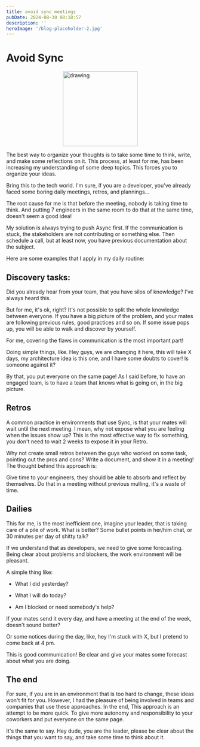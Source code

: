 ```yaml
---
title: avoid sync meetings
pubDate: 2024-08-30 08:18:57
description: ''
heroImage: '/blog-placeholder-2.jpg'
---
```


# Avoid Sync

<div style="display: flex; justify-content: center;">
    <img src="/async.png" alt="drawing" style="width:200px;"/>
</div>


The best way to organize your thoughts is to take some time to think, write, and make some reflections on it. This process, at least for me, has been increasing my understanding of some deep topics. This forces you to organize your ideas.

Bring this to the tech world. I'm sure, if you are a developer, you've already faced some boring daily meetings, retros, and plannings...

The root cause for me is that before the meeting, nobody is taking time to think. And putting 7 engineers in the same room to do that at the same time, doesn't seem a good idea!

My solution is always trying to push Async first. If the communication is stuck, the stakeholders are not contributing or something else. Then schedule a call, but at least now, you have previous documentation about the subject.

Here are some examples that I apply in my daily routine:

## Discovery tasks:

Did you already hear from your team, that you have silos of knowledge? I've always heard this.

But for me, it's ok, right? It's not possible to split the whole knowledge between everyone. If you have a big picture of the problem, and your mates are following previous rules, good practices and so on. If some issue pops up, you will be able to walk and discover by yourself.

For me, covering the flaws in communication is the most important part!

Doing simple things, like. Hey guys, we are changing it here, this will take X days, my architecture idea is this one, and I have some doubts to cover! Is someone against it?

By that, you put everyone on the same page! As I said before, to have an engaged team, is to have a team that knows what is going on, in the big picture.

## Retros

A common practice in environments that use Sync, is that your mates will wait until the next meeting. I mean, why not expose what you are feeling when the issues show up? This is the most effective way to fix something, you don't need to wait 2 weeks to expose it in your Retro.

Why not create small retros between the guys who worked on some task, pointing out the pros and cons? Write a document, and show it in a meeting! The thought behind this approach is:

Give time to your engineers, they should be able to absorb and reflect by themselves. Do that in a meeting without previous mulling, it's a waste of time.

## Dailies

This for me, is the most inefficient one, imagine your leader, that is taking care of a pile of work. What is better? Some bullet points in her/him chat, or 30 minutes per day of shitty talk?

If we understand that as developers, we need to give some forecasting. Being clear about problems and blockers, the work environment will be pleasant.

A simple thing like:

- What I did yesterday?

- What I will do today?

- Am I blocked or need somebody's help?

If your mates send it every day, and have a meeting at the end of the week, doesn't sound better?

Or some notices during the day, like, hey I'm stuck with X, but I pretend to come back at 4 pm.

This is good communication! Be clear and give your mates some forecast about what you are doing.

## The end

For sure, if you are in an environment that is too hard to change, these ideas won't fit for you. However, I had the pleasure of being involved in teams and companies that use these approaches. In the end, This approach is an attempt to be more quick. To give more autonomy and responsibility to your coworkers and put everyone on the same page.

It's the same to say. Hey dude, you are the leader, please be clear about the things that you want to say, and take some time to think about it.

